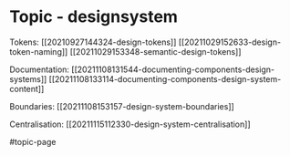 # Topic - designsystem

Tokens:
[[20210927144324-design-tokens]]
[[20211029152633-design-token-naming]]
[[20211029153348-semantic-design-tokens]]

Documentation:
[[20211108131544-documenting-components-design-systems]]
[[20211108133114-documenting-components-design-system-content]]

Boundaries:
[[20211108153157-design-system-boundaries]]

Centralisation:
[[20211115112330-design-system-centralisation]]

#topic-page